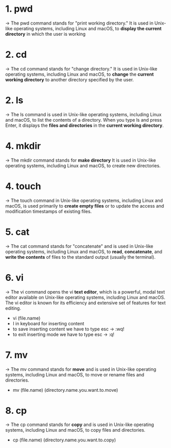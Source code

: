 # 1. pwd

-> The pwd command stands for "print working directory." It is used in Unix-like operating systems, including Linux and macOS, to **display the current directory** in which the user is working

# 2. cd

-> The cd command stands for "change directory." It is used in Unix-like operating systems, including Linux and macOS, to **change** the **current working directory** to another directory specified by the user.

# 2. ls

-> The ls command is used in Unix-like operating systems, including Linux and macOS, to list the contents of a directory. When you type ls and press Enter, it displays the **files and directories** in the **current working directory**.

# 4. mkdir

-> The mkdir command stands for **make directory** It is used in Unix-like operating systems, including Linux and macOS, to create new directories.

# 4. touch

-> The touch command in Unix-like operating systems, including Linux and macOS, is used primarily to **create empty files** or to update the access and modification timestamps of existing files.

# 5. cat

-> The cat command stands for "concatenate" and is used in Unix-like operating systems, including Linux and macOS, to **read**, **concatenate**, and **write the contents** of files to the standard output (usually the terminal).

# 6. vi

-> The vi command opens the vi **text editor**, which is a powerful, modal text editor available on Unix-like operating systems, including Linux and macOS. The vi editor is known for its efficiency and extensive set of features for text editing.

- vi (file.name)
- I in keyboard for inserting content
- to save inserting content we have to type esc -> :wq!
- to exit inserting mode we have to type esc -> :q!

# 7. mv

-> The mv command stands for **move** and is used in Unix-like operating systems, including Linux and macOS, to move or rename files and directories.

- mv (file.name) (directory.name.you.want.to.move)

# 8. cp

-> The cp command stands for **copy** and is used in Unix-like operating systems, including Linux and macOS, to copy files and directories.

- cp (file.name) (directory.name.you.want.to.copy)
